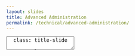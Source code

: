 ```yaml
---
layout: slides
title: Advanced Administration
permalink: /technical/advanced-administration/
---
```


<textarea id="source">
  class: title-slide

  <span class="mega-octicon octicon-mark-github"></span>
  <h1>Advanced Administration</h1>

  <footer>
    <div class="octicon-spacer"><span class="octicon octicon-logo-github"></span><span class="tagline">how people build software</span></div>
  </footer>
  ---
  class: title-top

  # Advanced Administration

  <div class="container">
    <div class="row">
      <div class="col-md-12">
        <div class="card">
          <div class="card-block">
            <div class="card-text"><strong>Section Goal:</strong></div>
            <div class="card-text">Understand Advanced GitHub Enterprise administration topics.</div>
          </div>
        </div>
      </div>
    </div>
    <div class="row">
      <div class="col-md-6">
        <div class="card">
          <div class="card-block">
            <div class="card-img-top text-left"><span class="mega-octicon octicon-checklist"></span><strong>&nbsp;Topics and Agenda:</strong></div>
            <ul class="card-text">
              <li>Publish logs</li>
              <li>Search auditing for users actions</li>
              <li>Suspend users</li>
              <li>User impersonation</li>
            </ul>
          </div>
        </div>
      </div>
      <div class="col-md-6">
        <div class="card">
          <div class="card-block">
            <div class="card-img-top text-left"><span class="mega-octicon octicon-checklist"></span><strong>&nbsp;Topics and Agenda:</strong></div>
            <ul class="card-text">
              <li>Validate git-lfs</li>
              <li>Access audit logging via API</li>
              <li>Enable GitHub replication</li>
              <li>GitHub backup and DR</li>
            </ul>
          </div>
        </div>
      </div>
    </div>
  </div>
  <footer>
    <div class="octicon-spacer"><span class="octicon octicon-logo-github"></span><span class="tagline">how people build software</span></div>
  </footer>
  ---
  class: title-top

  # Useful Commands

  <div class="container">
    <div class="row">
      <div class="col-md-6">
        <div class="card">
          <div class="card-block">
            <div class="card-text"><strong>Connect to <a href="https://help.github.com/enterprise/admin/guides/installation/administrative-shell-ssh-access/" target="_blank">SSH</a> using port 122:</strong></div>
            <ul class="card-text">
              <li><code>ghe-announce</code> - sets a banner at the top of every GitHub Enterprise page</li>
              <li><code>ghe-maintenance</code> - put the instance into maintenance mode</li>
              <li><code>ghe-user-csv</code> - dumps a list of all the users in the installation in CSV format</li>
              <li><code>ghe-system-info</code> - responds with JSON of instance health stats</li>
              <li><code>ghe-license-info</code> - responds with JSON of of the currently installed license</li>
              <li><code>ghe-set-password</code> - set a new password to log into the Management Console</li>
            </ul>
          </div>
        </div>
      </div>
      <div class="col-md-6">
        <div class="card">
          <div class="card-block">
            <div class="card-text"><strong>Not available when LDAP sync is enabled:</strong></div>
            <ul class="card-text">
              <li><code>ghe-user-promote</code></li>
              <li><code>ghe-user-demote</code></li>
              <li><code>ghe-user-suspend</code></li>
              <li><code>ghe-user-unsuspend</code></li>
              <li><code>ghe⇥⇥</code> - view all commands</li></br>
            </ul>
          </div>
        </div>
      </div>
    </div>
  </div>
  <footer>
    <div class="octicon-spacer"><span class="octicon octicon-logo-github"></span><span class="tagline">how people build software</span></div>
  </footer>
  ---
  class: title-top

  # Audit Logs

  <div class="container">
    <div class="row">
      <div class="col-md-12">
        <div class="card">
          <div class="card-block">
            <div class="card-text">GitHub Enterprise keeps logs of audited user, repository, and system events. You can use these logs to debug your installation as well as to comply with internal security mandates and external regulations. A number of user-initiated actions are audited, including:</div>
            <ul class="card-text">
              <li>creating or deleting a repository</li>
              <li>creating or deleting an organization</li>
              <li>adding or removing an email address</li>
              <li>adding or removing an SSH key</li>
            </ul>
          </div>
        </div>
      </div>
    </div>
    <div class="row">
      <div class="col-md-12">
        <div class="card">
          <div class="card-block">
            <div class="card-text">All audited system events—including all pushes and pulls—are logged to <code>/var/log/github/audit.log</code>.</div>
          </div>
        </div>
      </div>
    </div>
    <div class="row">
      <div class="col-md-12">
        <div class="card">
          <div class="card-block">
            <div class="card-text">All audit information is logged to the <code>audit.log</code> file in the <code>github-logs</code> directory of any <a href="https://help.github.com/enterprise/admin/guides/installation/troubleshooting/#support-bundle" target="_blank">Support Bundle</a>. If <a href="https://help.github.com/enterprise/admin/articles/log-forwarding/" target="_blank">log forwarding</a> is enabled, you can stream this data to an external syslog stream consumer such as Splunk or logstash. All entries from this log use the "github_audit" keyword and can be filtered using that.</div>
          </div>
        </div>
      </div>
    </div>
  </div>
  <footer>
    <div class="octicon-spacer"><span class="octicon octicon-logo-github"></span><span class="tagline">how people build software</span></div>
  </footer>
  ---
  class: title-top

  # Suspending Users

  <div class="container">
    <div class="row">
      <div class="col-md-12">
        <div class="card">
          <div class="card-block">
            <div class="card-text">You can <a href="https://help.github.com/enterprise/admin/guides/installation/troubleshooting/#support-bundle" target="_blank">suspend</a> users GitHub Enterprise accounts to open up seats in your site license while preserving the issues, comments, repositories, gists, and other data they created. Suspended users cannot sign into your instance, nor can they push or pull code.  When you suspend a user, the change takes effect immediately with no notification to the user. <strong>If the user attempts to pull or push to a repository, they'll receive this error:</strong></div>
          </div>
        </div>
      </div>
    </div>
    <div class="row">
      <div class="col-md-12">
        <div class="card">
          <div class="card-block">
            <div class="card-text">
              <div class="card-text"><code>
                $ git clone git@[hostname]:john-doe/test-repo.git</br>
                Cloning into 'test-repo'...</br>
                ERROR: Your account is suspended. Please check with your installation administrator.</br>
                fatal: The remote end hung up unexpectedly</br></code></div>
            </div>
          </div>
        </div>
      </div>
    </div>
  </div>
  <footer>
    <div class="octicon-spacer"><span class="octicon octicon-logo-github"></span><span class="tagline">how people build software</span></div>
  </footer>
  ---
  class: title-top

  # High Availability Cluster Configuration

  <div class="container">
    <div class="row">
      <div class="col-md-12">
        <div class="card">
          <div class="card-block">
            <div class="card-text">In this <a href="https://help.github.com/enterprise/admin/guides/installation/high-availability-cluster-configuration/" target="_blank">configuration</a>, a fully redundant secondary GitHub Enterprise instance is kept in sync with the primary instance via replication of all major datastores.</div>
            <ul class="card-text">
              <li>Fully redundant GitHub Enterprise instance</li>
              <li>Automated setup of one-way, asynchronous replication of all datastores</li>
              <li>Active/Passive cluster configuration</li>
              <li>DNS failover</li>
            </ul>
          </div>
        </div>
      </div>
    </div>
    <div class="row">
      <div class="col-md-12">
        <div class="card">
          <div class="card-block">
            <div class="card-text">The replication and failover features included in GitHub Enterprise 2.4 should <strong>only</strong> be used for:</div>
            <ul class="card-text">
              <li>Software crashes</li>
              <li>Primary system hardware failures</li>
              <li>Virtualization host system failures</li>
              <li>Logically or physically severed network at the primary site</li>
            </ul>
          </div>
        </div>
      </div>
    </div>
  </div>
  <footer>
    <div class="octicon-spacer"><span class="octicon octicon-logo-github"></span><span class="tagline">how people build software</span></div>
  </footer>
  ---
  class: title-top

  # Backups

  <div class="container">
    <div class="row">
      <div class="col-md-12">
        <div class="card">
          <div class="card-block">
            <div class="card-text">Before you begin using GitHub Enterprise in a production capacity, you should set up a backup host, schedule automated backups, and develop a recovery plan as part of an overall <a href="https://help.github.com/enterprise/admin/guides/installation/backups-and-disaster-recovery/" target="_blank">automated backups plan.</a></div>
          </div>
        </div>
      </div>
    </div>
    <div class="row">
      <div class="col-md-12">
        <div class="card">
          <div class="card-block">
            <ul class="card-text">
              <li>Download the latest <a href="https://help.github.com/enterprise/admin/guides/installation/backups-and-disaster-recovery/" target="_blank">github/backup-utils</a> release and extract on the backup host</li>
              <li>Copy the included <code>backup.config-example</code> file to <code>backup.config</code> and open in an editor</li>
              <li>Set the <code>GHE_HOSTNAME</code> value and the <code>GHE_DATA_DIR</code> value</li>
              <li>Open <code>https://[hostname]/setup/settings</code> and add the backup host's SSH key</li>
              <li>Run <code>bin/ghe-host-check</code> to verify SSH connectivity</li>
              <li>Run <code>bin/ghe-backup</code> to perform an initial full backup</li>
              <li>Schedule regular backups on the host using <code>cron(8)</code> or similar</li>
            </ul>
          </div>
        </div>
      </div>
    </div>
  </div>
  <footer>
    <div class="octicon-spacer"><span class="octicon octicon-logo-github"></span><span class="tagline">how people build software</span></div>
  </footer>
  ---
  class: title-top

  # Disaster Recovery

  <div class="container">
    <div class="row">
      <div class="col-md-12">
        <div class="card">
          <div class="card-block">
            <div class="card-text">In the event of prolonged outage or catastrophic event at the primary site, basic operations of your GitHub Enterprise environment can be <a href="https://help.github.com/enterprise/admin/guides/installation/backups-and-disaster-recovery/#backup-scheduling-and-recovery-point-objective" target="_blank">restored</a> by performing a restore from the backup host.</div>
            <code>
              $ ghe-restore 169.154.1.1</br>
              Starting restore of 169.154.1.1 from snapshot 20141111T174152</br>
              Connect 169.154.1.1 OK (v2.0.0)</br>
              Enabling maintenance mode on 169.154.1.1 ...</br>
              Restoring Git repositories ...</br>
              Restoring GitHub Pages ...</br>
              Restoring MySQL database ...</br>
              Restoring Redis database ...</br>
              Restoring SSH authorized keys ...</br>
              Restoring Elasticsearch indices ...</br>
              Restoring SSH host keys ...</br>
              Completed restore of 169.154.1.1 from snapshot 20141111T174152</br>
              Visit https://169.154.1.1/setup/settings to configure the recovered appliance.
            </code>
          </div>
        </div>
      </div>
    </div>
  </div>
  <footer>
    <div class="octicon-spacer"><span class="octicon octicon-logo-github"></span><span class="tagline">how people build software</span></div>
  </footer>
</textarea>
